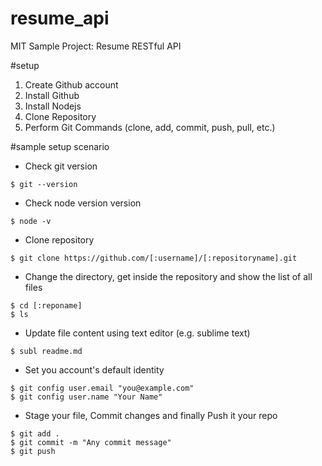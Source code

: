 # resume_api
MIT Sample Project: Resume RESTful API

#setup
<ol>
	<li>Create Github account</li>
	<li>Install Github</li>
	<li>Install Nodejs</li>
	<li>Clone Repository</li>
	<li>Perform Git Commands (clone, add, commit, push, pull, etc.)</li>
</ol>

#sample setup scenario
* Check git version
```
$ git --version
```
* Check node version version
```
$ node -v
```
* Clone repository
```
$ git clone https://github.com/[:username]/[:repositoryname].git
```
* Change the directory, get inside the repository and show the list of all files
```
$ cd [:reponame]
$ ls
```
* Update file content using text editor (e.g. sublime text)
```
$ subl readme.md
```
* Set you account's default identity
```
$ git config user.email "you@example.com"
$ git config user.name "Your Name"
```
* Stage your file, Commit changes and finally Push it your repo
```
$ git add .
$ git commit -m "Any commit message"
$ git push
```